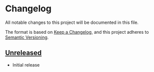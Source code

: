 # Changelog

All notable changes to this project will be documented in this file.

The format is based on [Keep a Changelog], and this project adheres to
[Semantic Versioning].

<!-- references -->

[keep a changelog]: https://keepachangelog.com/en/1.0.0/
[semantic versioning]: https://semver.org/spec/v2.0.0.html

## [Unreleased]

- Initial release

<!-- references -->

[unreleased]: https://github.com/dogmatiq/ferrite

<!-- version template
## [0.0.1] - YYYY-MM-DD

### Added
### Changed
### Deprecated
### Removed
### Fixed
### Security
-->
